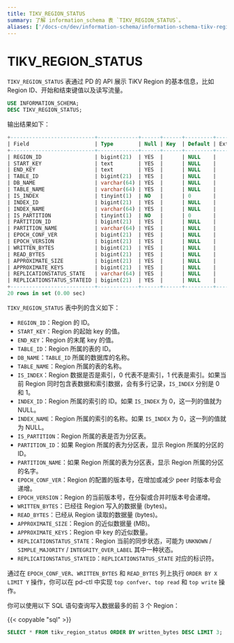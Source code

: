 ```yaml
---
title: TIKV_REGION_STATUS
summary: 了解 information_schema 表 `TIKV_REGION_STATUS`。
aliases: ['/docs-cn/dev/information-schema/information-schema-tikv-region-status/']
---
```


# TIKV_REGION_STATUS

`TIKV_REGION_STATUS` 表通过 PD 的 API 展示 TiKV Region 的基本信息，比如 Region ID、开始和结束键值以及读写流量。

```sql
USE INFORMATION_SCHEMA;
DESC TIKV_REGION_STATUS;
```

输出结果如下：

```sql
+---------------------------+-------------+------+------+---------+-------+
| Field                     | Type        | Null | Key  | Default | Extra |
+---------------------------+-------------+------+------+---------+-------+
| REGION_ID                 | bigint(21)  | YES  |      | NULL    |       |
| START_KEY                 | text        | YES  |      | NULL    |       |
| END_KEY                   | text        | YES  |      | NULL    |       |
| TABLE_ID                  | bigint(21)  | YES  |      | NULL    |       |
| DB_NAME                   | varchar(64) | YES  |      | NULL    |       |
| TABLE_NAME                | varchar(64) | YES  |      | NULL    |       |
| IS_INDEX                  | tinyint(1)  | NO   |      | 0       |       |
| INDEX_ID                  | bigint(21)  | YES  |      | NULL    |       |
| INDEX_NAME                | varchar(64) | YES  |      | NULL    |       |
| IS_PARTITION              | tinyint(1)  | NO   |      | 0       |       |
| PARTITION_ID              | bigint(21)  | YES  |      | NULL    |       |
| PARTITION_NAME            | varchar(64) | YES  |      | NULL    |       |
| EPOCH_CONF_VER            | bigint(21)  | YES  |      | NULL    |       |
| EPOCH_VERSION             | bigint(21)  | YES  |      | NULL    |       |
| WRITTEN_BYTES             | bigint(21)  | YES  |      | NULL    |       |
| READ_BYTES                | bigint(21)  | YES  |      | NULL    |       |
| APPROXIMATE_SIZE          | bigint(21)  | YES  |      | NULL    |       |
| APPROXIMATE_KEYS          | bigint(21)  | YES  |      | NULL    |       |
| REPLICATIONSTATUS_STATE   | varchar(64) | YES  |      | NULL    |       |
| REPLICATIONSTATUS_STATEID | bigint(21)  | YES  |      | NULL    |       |
+---------------------------+-------------+------+------+---------+-------+
20 rows in set (0.00 sec)
```

`TIKV_REGION_STATUS` 表中列的含义如下：

* `REGION_ID`：Region 的 ID。
* `START_KEY`：Region 的起始 key 的值。
* `END_KEY`：Region 的末尾 key 的值。
* `TABLE_ID`：Region 所属的表的 ID。
* `DB_NAME`：`TABLE_ID` 所属的数据库的名称。
* `TABLE_NAME`：Region 所属的表的名称。
* `IS_INDEX`：Region 数据是否是索引，0 代表不是索引，1 代表是索引。如果当前 Region 同时包含表数据和索引数据，会有多行记录，`IS_INDEX` 分别是 0 和 1。
* `INDEX_ID`：Region 所属的索引的 ID。如果 `IS_INDEX` 为 0，这一列的值就为 NULL。
* `INDEX_NAME`：Region 所属的索引的名称。如果 `IS_INDEX` 为 0，这一列的值就为 NULL。
* `IS_PARTITION`：Region 所属的表是否为分区表。
* `PARTITION_ID`：如果 Region 所属的表为分区表，显示 Region 所属的分区的 ID。
* `PARTITION_NAME`：如果 Region 所属的表为分区表，显示 Region 所属的分区的名字。
* `EPOCH_CONF_VER`：Region 的配置的版本号，在增加或减少 peer 时版本号会递增。
* `EPOCH_VERSION`：Region 的当前版本号，在分裂或合并时版本号会递增。
* `WRITTEN_BYTES`：已经往 Region 写入的数据量 (bytes)。
* `READ_BYTES`：已经从 Region 读取的数据量 (bytes)。
* `APPROXIMATE_SIZE`：Region 的近似数据量 (MB)。
* `APPROXIMATE_KEYS`：Region 中 key 的近似数量。
* `REPLICATIONSTATUS_STATE`：Region 当前的同步状态，可能为 `UNKNOWN` / `SIMPLE_MAJORITY` / `INTEGRITY_OVER_LABEL` 其中一种状态。
* `REPLICATIONSTATUS_STATEID`：`REPLICATIONSTATUS_STATE` 对应的标识符。

通过在 `EPOCH_CONF_VER`、`WRITTEN_BYTES` 和 `READ_BYTES` 列上执行 `ORDER BY X LIMIT Y` 操作，你可以在 pd-ctl 中实现 `top confver`、`top read` 和 `top write` 操作。

你可以使用以下 SQL 语句查询写入数据最多的前 3 个 Region：

{{< copyable "sql" >}}

```sql
SELECT * FROM tikv_region_status ORDER BY written_bytes DESC LIMIT 3;
```
